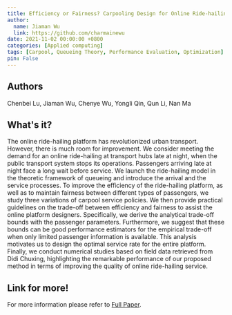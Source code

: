 ```yaml
---
title: Efficiency or Fairness? Carpooling Design for Online Ride-hailing Platform in Transport Hubs at Midnight
author:
  name: Jiaman Wu
  link: https://github.com/charmainewu
date: 2021-11-02 00:00:00 +0800
categories: [Applied computing]
tags: [Carpool, Queueing Theory, Performance Evaluation, Optimization]
pin: False
---
```


## Authors 

Chenbei Lu, Jiaman Wu, Chenye Wu, Yongli Qin, Qun Li, Nan Ma


## What's it?

The online ride-hailing platform has revolutionized urban transport. However, there is much room for improvement. We consider meeting the demand for an online ride-hailing at transport hubs late at night, when the public transport system stops its operations. Passengers arriving late at night face a long wait before service. We launch the ride-hailing model in the theoretic framework of queueing and introduce the arrival and the service processes. To improve the efficiency of the ride-hailing platform, as well as to maintain fairness between different types of passengers, we study three variations of carpool service policies. We then provide practical guidelines on the trade-off between efficiency and fairness to assist the online platform designers. Specifically, we derive the analytical trade-off bounds with the passenger parameters. Furthermore, we suggest that these bounds can be good performance estimators for the empirical trade-off when only limited passenger information is available. This analysis motivates us to design the optimal service rate for the entire platform. Finally, we conduct numerical studies based on field data retrieved from Didi Chuxing, highlighting the remarkable performance of our proposed method in terms of improving the quality of online ride-hailing service.

## Link for more!
For more information please refer to [Full Paper](https://dl.acm.org/doi/abs/10.1145/3474717.3483953).
